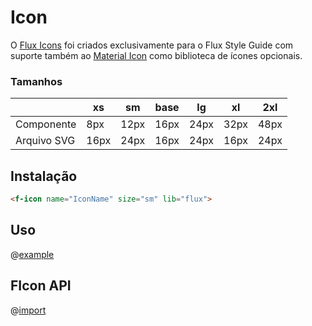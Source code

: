 # Icon

O [Flux Icons](https://github.com/doc88git/flux-icon) foi criados exclusivamente para o Flux Style Guide com suporte também ao [Material Icon](https://material.io/resources/icons/?style=baseline) como biblioteca de ícones opcionais.

### Tamanhos

| | xs | sm | base | lg | xl | 2xl |
|----|-----|---|---|---|---|---|
| Componente | 8px | 12px | 16px | 24px | 32px | 48px |
| Arquivo SVG | 16px | 24px | 16px | 24px | 16px | 24px |

## Instalação

```html
<f-icon name="IconName" size="sm" lib="flux">
```

## Uso

@[example](FIcon)

## FIcon API

@[import](FIcon/FIcon)